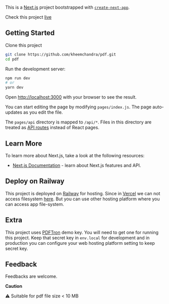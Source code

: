 

This is a [Next.js](https://nextjs.org/) project bootstrapped with [`create-next-app`](https://github.com/vercel/next.js/tree/canary/packages/create-next-app).

Check this project [live](https://pdf2html.up.railway.app/)

## Getting Started

Clone this project
```bash
git clone https://github.com/kheemchandra/pdf.git
cd pdf
```
Run the development server:

```bash
npm run dev
# or
yarn dev
```

Open [http://localhost:3000](http://localhost:3000) with your browser to see the result.

You can start editing the page by modifying `pages/index.js`. The page auto-updates as you edit the file.

The `pages/api` directory is mapped to `/api/*`. Files in this directory are treated as [API routes](https://nextjs.org/docs/api-routes/introduction) instead of React pages.

## Learn More

To learn more about Next.js, take a look at the following resources:

- [Next.js Documentation](https://nextjs.org/docs) - learn about Next.js features and API. 

## Deploy on Railway

This project is deployed on  [Railway](https://railway.app/) for hosting. Since in [Vercel](https://vercel.com/) we can not access filesystem [here](https://vercel.com/guides/why-does-my-serverless-function-work-locally-but-not-when-deployed?query=file%20system#reading-from-or-writing-to-the-filesystem). But you can use other hosting platform where you can access app file-system.


## Extra
This project uses  [PDFTron](https://www.pdftron.com/) demo key. You will need to get one for running this project. Keep that secret key in `env.local` for development and in   production you can configure your web hosting platform setting to keep secret key.

## Feedback

Feedbacks are welcome.

**Caution**


⚠ Suitable for pdf file size < 10 MB
